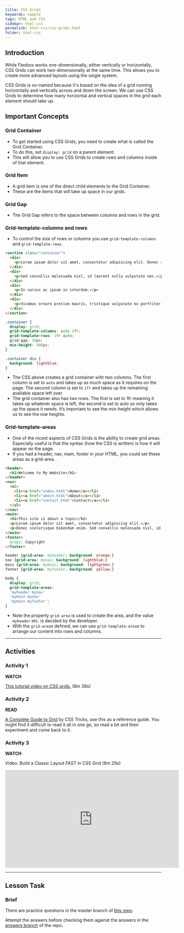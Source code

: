 ```yaml
---
title: CSS Grids
keywords: sample
tags: HTML and CSS
sidebar: html-css
permalink: html-css/css-grids.html
folder: html-css
---
```


## Introduction

While Flexbox works one-dimensionally, either vertically or horizontally, CSS Grids can work two-dimensionally at the same time. This allows you to create more advanced layouts using the single system.

CSS Grids is so-named because it's based on the idea of a grid running horizontally and vertically across and down the screen. We can use CSS Grids to determine how many horizontal and vertical spaces in the grid each element should take up.

## Important Concepts

### Grid Container

- To get started using CSS Grids, you need to create what is called the Grid Container.
- To do this, set `display: grid` on a parent element.
- This will allow you to use CSS Grids to create rows and columns inside of that element.

### Grid Item

- A grid item is one of the direct child elements to the Grid Container.
- These are the items that will take up space in our grids.

### Grid Gap

- The Grid Gap refers to the space between columns and rows in the grid.

### Grid-template-columns and rows

- To control the size of rows or columns you use `grid-template-columns` and `grid-template-rows`.

```html
<section class="container">
  <div>
    <p>Lorem ipsum dolor sit amet, consectetur adipiscing elit. Donec scelerisque bibendum enim.</p>
  </div>
  <div>
    <p>Sed convallis malesuada nisl, id laoreet nulla vulputate nec.</p>
  </div>
  <div>
    <p>In varius ac ipsum in interdum.</p>
  </div>
  <div>
    <p>Vivamus ornare pretium mauris, tristique vulputate ex porttitor non. Nullam mattis lorem mattis fermentum pulvinar.</p>
  </div>
</section>
```
```css
.container {
  display: grid;
  grid-template-columns: auto 1fr;
  grid-template-rows: 1fr auto;
  grid-gap: 10px;
  min-height: 400px;
}

.container div {
  background: lightblue;
}
```
- The CSS above creates a grid container with two columns. The first column is set to `auto` and takes up as much space as it requires on the page. The second column is set to `1fr` and takes up the remaining available space left over.
- The grid container also has two rows. The first is set to 1fr meaning it takes up whatever space is left, the second is set to auto so only takes up the space it needs. It’s important to see the min-height which allows us to see the row heights.

### Grid-template-areas

- One of the nicest aspects of CSS Grids is the ability to create grid areas. Especially useful is that the syntax (how the CSS is written) is how it will appear on the page.
- If you had a header, nav, main, footer in your HTML, you could set these areas as a grid-area.

```html
<header>
  <h1>Welcome to My Website</h1>
</header>
<nav>
  <ul>
    <li><a href="index.html">Home</a></li>
    <li><a href="about.html">About</a></li>
    <li><a href="contact.html">Contact</a></li>
  </ul>
</nav>
<main>
  <h2>This site is about a topic</h2>
  <p>Lorem ipsum dolor sit amet, consectetur adipiscing elit.</p>
  <p>Donec scelerisque bibendum enim. Sed convallis malesuada nisl, id laoreet nulla vulputate nec.</p>
</main>
<footer>
  &copy; Copyright
</footer>
```
```css
header {grid-area: myheader; background: orange;}
nav {grid-area: mynav; background: lightblue;}
main {grid-area: mymain; background: lightgreen;}
footer {grid-area: myfooter; background: yellow;}

body {
  display: grid;
  grid-template-areas:
  'myheader mynav'
  'mymain mynav'
  'mymain myfooter';
}
```
- Note the property `grid-area` is used to create the area, and the value `myheader` etc. is decided by the developer.
- With the `grid-area`s defined, we can use `grid-template-area`s to arrange our content into rows and columns.

<hr>

## Activities

### Activity 1

**WATCH**

[This tutorial video on CSS grids.](https://scrimba.com/scrim/cWvWwNcP?pl=paaBbTa) (8m 38s)

### Activity 2

**READ**

[A Complete Guide to Grid](https://css-tricks.com/snippets/css/complete-guide-grid/) by CSS Tricks, use this as a reference guide. You might find it difficult to read it all in one go, so read a bit and then experiment and come back to it.

### Activity 3

**WATCH**

Video: Build a Classic Layout FAST in CSS Grid (8m 29s)

<iframe width="560" height="315" src="https://www.youtube.com/embed/KOvGeFUHAC0" title="YouTube video player" frameborder="0" allow="accelerometer; autoplay; clipboard-write; encrypted-media; gyroscope; picture-in-picture" allowfullscreen></iframe>

<hr>

## Lesson Task

### Brief

There are practice questions in the master branch of [this repo](https://github.com/Noroff-Education/lesson-task-htmlcss-module3-lesson3).

Attempt the answers before checking them against the answers in the [answers branch](https://github.com/Noroff-Education/lesson-task-htmlcss-module3-lesson3/tree/answers) of the repo.
